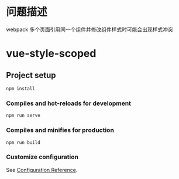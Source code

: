 # 问题描述

webpack 多个页面引用同一个组件并修改组件样式时可能会出现样式冲突

# vue-style-scoped

## Project setup

```
npm install
```

### Compiles and hot-reloads for development

```
npm run serve
```

### Compiles and minifies for production

```
npm run build
```

### Customize configuration

See [Configuration Reference](https://cli.vuejs.org/config/).

